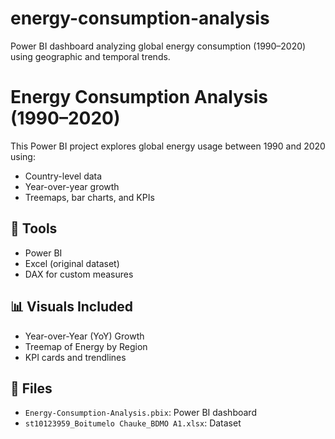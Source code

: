 # energy-consumption-analysis
Power BI dashboard analyzing global energy consumption (1990–2020) using geographic and temporal trends.
# Energy Consumption Analysis (1990–2020)

This Power BI project explores global energy usage between 1990 and 2020 using:
- Country-level data
- Year-over-year growth
- Treemaps, bar charts, and KPIs

## 🔧 Tools
- Power BI
- Excel (original dataset)
- DAX for custom measures

## 📊 Visuals Included
- Year-over-Year (YoY) Growth
- Treemap of Energy by Region
- KPI cards and trendlines

## 📁 Files
- `Energy-Consumption-Analysis.pbix`: Power BI dashboard
- `st10123959_Boitumelo Chauke_BDMO A1.xlsx`: Dataset
